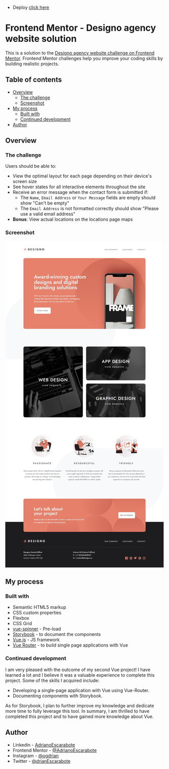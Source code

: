 - Deploy [click here](https://designo-website-adrianoescarabote.vercel.app/)

# Frontend Mentor - Designo agency website solution

This is a solution to the [Designo agency website challenge on Frontend Mentor](https://www.frontendmentor.io/challenges/designo-multipage-website-G48K6rfUT). Frontend Mentor challenges help you improve your coding skills by building realistic projects. 

## Table of contents

- [Overview](#overview)
  - [The challenge](#the-challenge)
  - [Screenshot](#screenshot)
- [My process](#my-process)
  - [Built with](#built-with)
  - [Continued development](#continued-development)
- [Author](#author)

## Overview

### The challenge

Users should be able to:

- View the optimal layout for each page depending on their device's screen size
- See hover states for all interactive elements throughout the site
- Receive an error message when the contact form is submitted if:
  - The `Name`, `Email Address` or `Your Message` fields are empty should show "Can't be empty"
  - The `Email Address` is not formatted correctly should show "Please use a valid email address"
- **Bonus**: View actual locations on the locations page maps

### Screenshot

![](./screenshot/desktop.jpeg)

## My process

### Built with

- Semantic HTML5 markup
- CSS custom properties
- Flexbox
- CSS Grid
- [vue-spinner](https://www.npmjs.com/package/vue-spinner) - Pre-load
- [Storybook](https://storybook.js.org/) - to document the components
- [Vue.js](https://vuejs.org/) - JS framework
- [Vue Router](https://router.vuejs.org/) - to build single page applications with Vue

### Continued development

I am very pleased with the outcome of my second Vue project! I have learned a lot and I believe it was a valuable experience to complete this project. Some of the skills I acquired include:

- Developing a single-page application with Vue using Vue-Router.
- Documenting components with Storybook.

As for Storybook, I plan to further improve my knowledge and dedicate more time to fully leverage this tool. In summary, I am thrilled to have completed this project and to have gained more knowledge about Vue.

## Author

- Linkedin - [AdrianoEscarabote](https://www.linkedin.com/in/adriano-escarabote-944b02233/)
- Frontend Mentor - [@AdrianoEscarabote](https://www.frontendmentor.io/profile/AdrianoEscarabote)
- Instagram - [@ogdrian](https://www.instagram.com/ogdrian/)
- Twitter - [@drianEscarabote](https://twitter.com/drianEscarabote)
